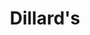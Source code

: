 ---
title: "Dillard's"
url: /daytona-beach/dillards-international-speedway-boulevard/
shop: department store
---